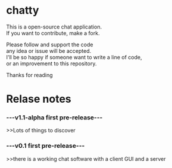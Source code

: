 # chatty
This is a open-source chat application.
<br>If you want to contribute, make a fork.

Please follow and support the code 
<br>any idea or issue will be accepted.
<br>I'll be so happy if someone want to write a line of code,<br>
or an improvement to this repository.

Thanks for reading

<h1>Relase notes</h1>
<h3>---v1.1-alpha first pre-release---</h3>
>>Lots of things to discover

<h3>---v0.1 first pre-release---</h3>
>>there is a working chat software with a client GUI and a server
